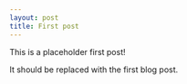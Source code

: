```yaml
---
layout: post
title: First post
---
```


This is a placeholder first post!

It should be replaced with the first blog post.
